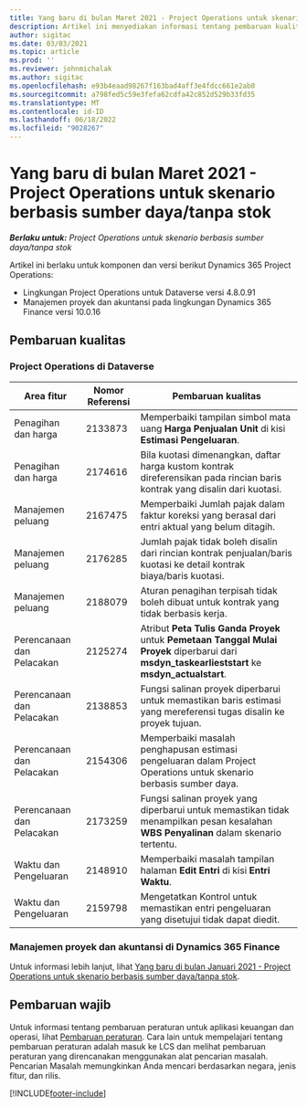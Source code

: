 ```yaml
---
title: Yang baru di bulan Maret 2021 - Project Operations untuk skenario berbasis sumber daya/tanpa stok
description: Artikel ini menyediakan informasi tentang pembaruan kualitas yang tersedia dalam rilis Maret 2021 Operasi Proyek untuk skenario berbasis sumber daya/non-stok.
author: sigitac
ms.date: 03/03/2021
ms.topic: article
ms.prod: ''
ms.reviewer: johnmichalak
ms.author: sigitac
ms.openlocfilehash: e93b4eaad98267f163bad4aff3e4fdcc661e2ab0
ms.sourcegitcommit: a798fed5c59e3fefa62cdfa42c852d529b33fd35
ms.translationtype: MT
ms.contentlocale: id-ID
ms.lasthandoff: 06/18/2022
ms.locfileid: "9028267"
---
```

# <a name="whats-new-march-2021---project-operations-for-resourcenon-stocked-based-scenarios"></a>Yang baru di bulan Maret 2021 - Project Operations untuk skenario berbasis sumber daya/tanpa stok

_**Berlaku untuk:** Project Operations untuk skenario berbasis sumber daya/tanpa stok_

Artikel ini berlaku untuk komponen dan versi berikut Dynamics 365 Project Operations:

- Lingkungan Project Operations untuk Dataverse versi 4.8.0.91 
- Manajemen proyek dan akuntansi pada lingkungan Dynamics 365 Finance versi 10.0.16 

## <a name="quality-updates"></a>Pembaruan kualitas

### <a name="project-operations-on-dataverse"></a>Project Operations di Dataverse


| **Area fitur** | **Nomor Referensi** | **Pembaruan kualitas** |
| --- | --- | --- |
| Penagihan dan harga | 2133873 | Memperbaiki tampilan simbol mata uang **Harga Penjualan Unit** di kisi **Estimasi Pengeluaran**. |
| Penagihan dan harga | 2174616 | Bila kuotasi dimenangkan, daftar harga kustom kontrak direferensikan pada rincian baris kontrak yang disalin dari kuotasi. |
| Manajemen peluang | 2167475 | Memperbaiki Jumlah pajak dalam faktur koreksi yang berasal dari entri aktual yang belum ditagih. |
| Manajemen peluang | 2176285 | Jumlah pajak tidak boleh disalin dari rincian kontrak penjualan/baris kuotasi ke detail kontrak biaya/baris kuotasi. |
| Manajemen peluang | 2188079 | Aturan penagihan terpisah tidak boleh dibuat untuk kontrak yang tidak berbasis kerja. |
| Perencanaan dan Pelacakan | 2125274 | Atribut **Peta Tulis Ganda Proyek** untuk **Pemetaan Tanggal Mulai Proyek** diperbarui dari **msdyn\_taskearlieststart** ke **msdyn\_actualstart**. |
| Perencanaan dan Pelacakan | 2138853 | Fungsi salinan proyek diperbarui untuk memastikan baris estimasi yang mereferensi tugas disalin ke proyek tujuan. |
| Perencanaan dan Pelacakan | 2154306 | Memperbaiki masalah penghapusan estimasi pengeluaran dalam Project Operations untuk skenario berbasis sumber daya. |
| Perencanaan dan Pelacakan | 2173259 | Fungsi salinan proyek yang diperbarui untuk memastikan tidak menampilkan pesan kesalahan **WBS Penyalinan** dalam skenario tertentu. |
| Waktu dan Pengeluaran | 2148910 | Memperbaiki masalah tampilan halaman **Edit Entri** di kisi **Entri Waktu**. |
| Waktu dan Pengeluaran | 2159798 | Mengetatkan Kontrol untuk memastikan entri pengeluaran yang disetujui tidak dapat diedit. |

### <a name="project-management-and-accounting-on-dynamics-365-finance"></a>Manajemen proyek dan akuntansi di Dynamics 365 Finance

Untuk informasi lebih lanjut, lihat [Yang baru di bulan Januari 2021 - Project Operations untuk skenario berbasis sumber daya/tanpa stok](whats-new-jan-2021-resource-based.md).

## <a name="regulatory-updates"></a>Pembaruan wajib

Untuk informasi tentang pembaruan peraturan untuk aplikasi keuangan dan operasi, lihat [Pembaruan peraturan](/dynamics365/finance/localizations/regulatory-updates). Cara lain untuk mempelajari tentang pembaruan peraturan adalah masuk ke LCS dan melihat pembaruan peraturan yang direncanakan menggunakan alat pencarian masalah. Pencarian Masalah memungkinkan Anda mencari berdasarkan negara, jenis fitur, dan rilis.


[!INCLUDE[footer-include](../includes/footer-banner.md)]